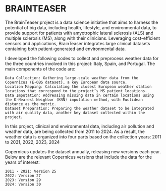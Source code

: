 # BRAINTEASER 

The BrainTeaser project is a data science initiative that aims to harness the potential of big data, including health, lifestyle, and environmental data, to provide support for patients with amyotrophic lateral sclerosis (ALS) and multiple sclerosis (MS), along with their clinicians. Leveraging cost-efficient sensors and applications, BrainTeaser integrates large clinical datasets containing both patient-generated and environmental data.

I developed the following codes to collect and preprocess weather data for the three countries involved in this project: Italy, Spain, and Portugal. The main components of the code are:

    Data Collection: Gathering large-scale weather data from the Copernicus (E-OBS dataset), a key European data source.
    Location Mapping: Calculating the closest European weather station locations that correspond to the project’s MS patient locations.
    Data Imputation: Addressing missing data in certain locations using the K-Nearest Neighbor (KNN) imputation method, with Euclidean distance as the metric.
    Dataset Preparation: Preparing the weather dataset to be integrated with air quality data, another key dataset collected within the project.
    
In this project, clinical and environmental data, including air pollution and weather data, are being collected from 2011 to 2024. As a result, the weather data is organized into four parts based on the collection years: 2011 to 2021, 2022, 2023, 2024

Copernicus updates the dataset annually, releasing new versions each year. Below are the relevant Copernicus versions that include the data for the years of interest:

    2011 - 2021: Version 25 
    2022: Version 27 
    2023: Version 29
    2024: Version 30

     
